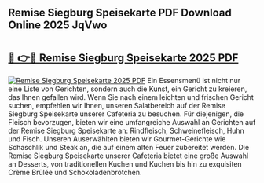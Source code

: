 ## Remise Siegburg Speisekarte PDF Download Online 2025 JqVwo

# <h2><a href="http://gc5hid.nevu.top/?p=Remise+Siegburg+Speisekarte">🔗 👉🔴 Remise Siegburg Speisekarte 2025 PDF</a></h2>

[![Remise Siegburg Speisekarte 2025 PDF](https://i.imgur.com/dBaPXMq.png)](http://gc5hid.nevu.top/?p=Remise+Siegburg+Speisekarte)
Ein Essensmenü ist nicht nur eine Liste von Gerichten, sondern auch die Kunst, ein Gericht zu kreieren, das Ihnen gefallen wird. Wenn Sie nach einem leichten und frischen Gericht suchen, empfehlen wir Ihnen, unseren Salatbereich auf der Remise Siegburg Speisekarte unserer Cafeteria zu besuchen. Für diejenigen, die Fleisch bevorzugen, bieten wir eine umfangreiche Auswahl an Gerichten auf der Remise Siegburg Speisekarte an: Rindfleisch, Schweinefleisch, Huhn und Fisch. Unseren Auserwählten bieten wir Gourmet-Gerichte wie Schaschlik und Steak an, die auf einem alten Feuer zubereitet werden. Die Remise Siegburg Speisekarte unserer Cafeteria bietet eine große Auswahl an Desserts, von traditionellen Kuchen und Kuchen bis hin zu exquisiten Crème Brûlée und Schokoladenbrötchen.
